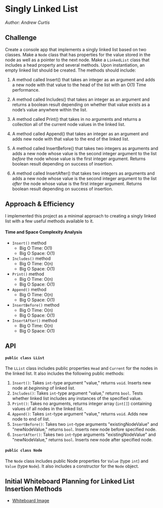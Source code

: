 # Singly Linked List
*Author: Andrew Curtis*

## Challenge

Create a console app that implements a singly linked list based on two classes. Make a `Node` class that has properties for the value stored in the node as well as a pointer to the next node. Make a `LinkedList` class that includes a head property and several methods. Upon instantiation, an empty linked list should be created. The methods should include:

1. A method called Insert() that takes an integer as an argument and adds a new node with that value to the head of the list with an O(1) Time performance.

2. A method called Includes() that takes an integer as an argument and returns a boolean result depending on whether that value exists as a node’s value anywhere within the list.

3. A method called Print() that takes in no arguments and returns a collection all of the current node values in the linked list.

4. A method called Append() that takes an integer as an argument and adds new node with that value to the end of the linked list.

5. A method called InsertBefore() that takes two integers as arguments and adds a new node whose value is the second integer argument to the list *before* the node whose value is the first integer argument. Returns boolean result depending on success of insertion. 

6. A method called InsertAfter() that takes two integers as arguments and adds a new node whose value is the second integer argument to the list *after* the node whose value is the first integer argument. Returns boolean result depending on success of insertion.


## Approach & Efficiency

I implemented this project as a minimal approach to creating a singly linked list with a few useful methods available to it. 

#### Time and Space Complexity Analysis

* `Insert()` method
    * Big O Time: O(1)
    * Big O Space: O(1)
* `Includes()` method 
    * Big O Time: O(n)
    * Big O Space: O(1)
* `Print()` method 
    * Big O Time: O(n)
    * Big O Space: O(1)
* `Append()` method 
    * Big O Time: O(n)
    * Big O Space: O(1)
* `InsertBefore()` method 
    * Big O Time: O(n)
    * Big O Space: O(1)
* `InsertAfter()` method 
    * Big O Time: O(n)
    * Big O Space: O(1)


## API

#### `public class LList` 

The `LList` class includes public properties `Head` and `Current` for the nodes in the linked list. It also includes the following public methods: 

1. `Insert()`: Takes `int`-type argument "value," returns `void`. Inserts new node at _beginning_ of linked list.
2. `Includes()`: Takes `int`-type argument "value," returns `bool`. Tests whether linked list includes any instances of the specified value.
3. `Print()`: Takes no arguments, returns integer array (`int[]`) containing values of all nodes in the linked list.
4. `Append()`: Takes `int`-type argument "value," returns `void`. Adds new node to end of list.
5. `InsertBefore()`: Takes two `int`-type arguments "existingNodeValue" and "newNodeValue," returns `bool`. Inserts new node before specified node.
6. `InsertAfter()`: Takes two `int`-type arguments "existingNodeValue" and "newNodeValue," returns `bool`. Inserts new node after specified node.

#### `public class Node` 

The `Node` class includes public Node properties for `Value` (type `int`) and `Value` (type `Node`). It also includes a constructor for the `Node` object.


## Initial Whiteboard Planning for Linked List Insertion Methods

* [Whiteboard Image](https://github.com/amjcurtis/data-structures-and-algorithms/blob/ll_insertions/assets/ll_insertions.JPG)
